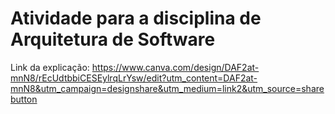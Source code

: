 # Atividade para a disciplina de Arquitetura de Software
Link da explicação:
https://www.canva.com/design/DAF2at-mnN8/rEcUdtbbiCESEylrqLrYsw/edit?utm_content=DAF2at-mnN8&utm_campaign=designshare&utm_medium=link2&utm_source=sharebutton
